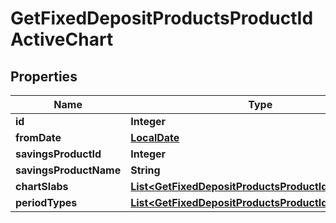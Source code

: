 # GetFixedDepositProductsProductIdActiveChart

## Properties
Name | Type | Description | Notes
------------ | ------------- | ------------- | -------------
**id** | **Integer** |  |  [optional]
**fromDate** | [**LocalDate**](LocalDate.md) |  |  [optional]
**savingsProductId** | **Integer** |  |  [optional]
**savingsProductName** | **String** |  |  [optional]
**chartSlabs** | [**List&lt;GetFixedDepositProductsProductIdChartSlabs&gt;**](GetFixedDepositProductsProductIdChartSlabs.md) |  |  [optional]
**periodTypes** | [**List&lt;GetFixedDepositProductsProductIdPeriodType&gt;**](GetFixedDepositProductsProductIdPeriodType.md) |  |  [optional]
